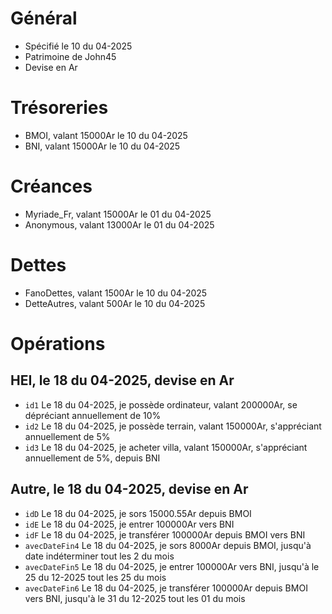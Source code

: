 # Général
* Spécifié le 10 du 04-2025
* Patrimoine de John45
* Devise en Ar

# Trésoreries
* BMOI, valant 15000Ar le 10 du 04-2025
* BNI, valant 15000Ar le 10 du 04-2025
 
# Créances
* Myriade_Fr, valant 15000Ar le 01 du 04-2025 
* Anonymous, valant 13000Ar le 01 du 04-2025

# Dettes
* FanoDettes, valant 1500Ar le 10 du 04-2025 
* DetteAutres, valant 500Ar le 10 du 04-2025

# Opérations
## HEI, le 18 du 04-2025, devise en Ar
* `id1` Le 18 du 04-2025, je possède ordinateur, valant 200000Ar, se dépréciant annuellement de 10%
* `id2` Le 18 du 04-2025, je possède terrain, valant 150000Ar, s'appréciant annuellement de 5%
* `id3` Le 18 du 04-2025, je acheter villa, valant 150000Ar, s'appréciant annuellement de 5%, depuis BNI

## Autre, le 18 du 04-2025, devise en Ar
* `idD` Le 18 du 04-2025, je sors 15000.55Ar depuis BMOI
* `idE` Le 18 du 04-2025, je entrer 100000Ar vers BNI
* `idF` Le 18 du 04-2025, je transférer 100000Ar depuis BMOI vers BNI
* `avecDateFin4` Le 18 du 04-2025, je sors 8000Ar depuis BMOI, jusqu'à date indéterminer tout les 2 du mois
* `avecDateFin5` Le 18 du 04-2025, je entrer 100000Ar vers BNI, jusqu'à le 25 du 12-2025 tout les 25 du mois
* `avecDateFin6` Le 18 du 04-2025, je transférer 100000Ar depuis BMOI vers BNI, jusqu'à le 31 du 12-2025 tout les 01 du mois
